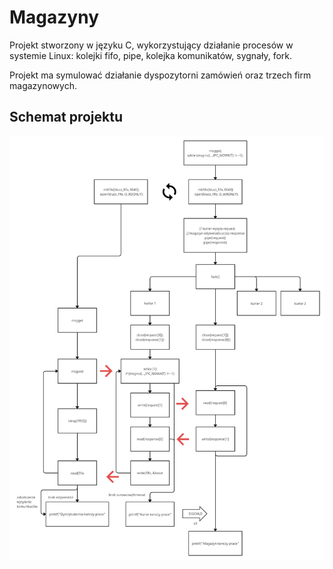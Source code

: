 # Magazyny
Projekt stworzony w języku C, wykorzystujący działanie procesów w systemie Linux: kolejki fifo, pipe, kolejka komunikatów, sygnały, fork.

Projekt ma symulować działanie dyspozytorni zamówień oraz trzech firm magazynowych. 

## Schemat projektu
![alt text](./Schemat.png "Schemat projektu")
